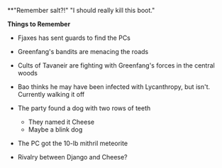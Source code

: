 **"Remember salt?!"
"I should really kill this boot."

**Things to Remember**
* Fjaxes has sent guards to find the PCs
* Greenfang's bandits are menacing the roads
* Cults of Tavaneir are fighting with Greenfang's forces in the central woods

* Bao thinks he may have been infected with Lycanthropy, but isn't. Currently walking it off
* The party found a dog with two rows of teeth
	* They named it Cheese
	* Maybe a blink dog
* The PC got the 10-lb mithril meteorite
* Rivalry between Django and Cheese?